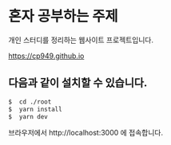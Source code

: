 # 혼자 공부하는 주제

개인 스터디를 정리하는 웹사이트 프로젝트입니다.

https://cp949.github.io

## 다음과 같이 설치할 수 있습니다.

```bash
$  cd ./root
$  yarn install
$  yarn dev
```

브라우저에서 http://localhost:3000 에 접속합니다.
